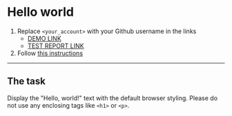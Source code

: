# Hello world
1. Replace `<your_account>` with your Github username in the links
    - [DEMO LINK](https://NikolayButylkov.github.io/layout_hello-world/) <br>
    - [TEST REPORT LINK](https://NikolayButylkov.github.io/layout_hello-world/report/html_report/)
2. Follow [this instructions](https://mate-academy.github.io/layout_task-guideline/)
___

## The task 
Display the "Hello, world!" text with the default browser styling. Please do not 
use any enclosing tags like `<h1>` or `<p>`.

